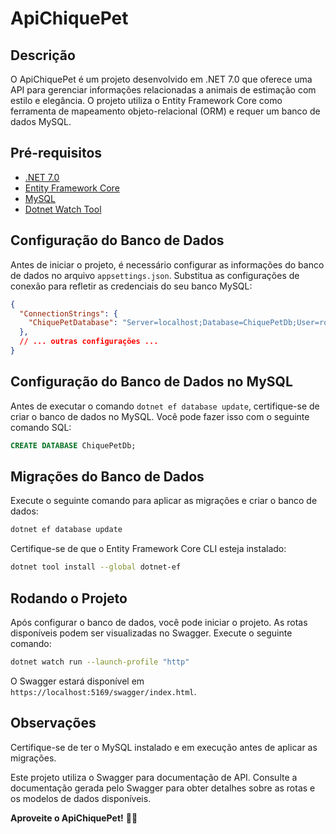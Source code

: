 # ApiChiquePet

## Descrição
O ApiChiquePet é um projeto desenvolvido em .NET 7.0 que oferece uma API para gerenciar informações relacionadas a animais de estimação com estilo e elegância. O projeto utiliza o Entity Framework Core como ferramenta de mapeamento objeto-relacional (ORM) e requer um banco de dados MySQL.

## Pré-requisitos
- [.NET 7.0](https://dotnet.microsoft.com/download)
- [Entity Framework Core](https://docs.microsoft.com/en-us/ef/core/get-started/install)
- [MySQL](https://www.mysql.com/downloads/)
- [Dotnet Watch Tool](https://docs.microsoft.com/en-us/aspnet/core/tutorials/dotnet-watch)

## Configuração do Banco de Dados
Antes de iniciar o projeto, é necessário configurar as informações do banco de dados no arquivo `appsettings.json`. Substitua as configurações de conexão para refletir as credenciais do seu banco MySQL:

```json
{
  "ConnectionStrings": {
    "ChiquePetDatabase": "Server=localhost;Database=ChiquePetDb;User=root;Password=senha;"
  },
  // ... outras configurações ...
}
```

## Configuração do Banco de Dados no MySQL
Antes de executar o comando `dotnet ef database update`, certifique-se de criar o banco de dados no MySQL. Você pode fazer isso com o seguinte comando SQL:

```sql
CREATE DATABASE ChiquePetDb;
```

## Migrações do Banco de Dados
Execute o seguinte comando para aplicar as migrações e criar o banco de dados:

```bash
dotnet ef database update
```

Certifique-se de que o Entity Framework Core CLI esteja instalado:

```bash
dotnet tool install --global dotnet-ef
```

## Rodando o Projeto
Após configurar o banco de dados, você pode iniciar o projeto. As rotas disponíveis podem ser visualizadas no Swagger. Execute o seguinte comando:

```bash
dotnet watch run --launch-profile "http"
```

O Swagger estará disponível em `https://localhost:5169/swagger/index.html`.

## Observações
Certifique-se de ter o MySQL instalado e em execução antes de aplicar as migrações.

Este projeto utiliza o Swagger para documentação de API. Consulte a documentação gerada pelo Swagger para obter detalhes sobre as rotas e os modelos de dados disponíveis.

**Aproveite o ApiChiquePet!** 🐾🌟